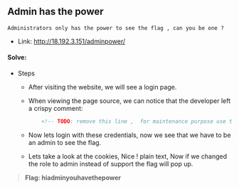 ## Admin has the power
```
Administrators only has the power to see the flag , can you be one ?
```
- Link: http://18.192.3.151/adminpower/


#### Solve:

- Steps

    - After visiting the website, we will see a login page.

    - When viewing the page source, we can notice that the developer left a crispy comment:
        ```html
            <!-- TODO: remove this line ,  for maintenance purpose use this info (user:support password:x34245323)-->
        ```

    - Now lets login with these credentials, now we see that we have to be an admin to see the flag.

    - Lets take a look at the cookies, Nice ! plain text, Now if we changed the role to admin instead of support the flag will pop up.

> **Flag: hiadminyouhavethepower**
